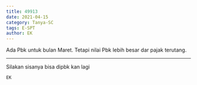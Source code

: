 ```yaml
---
title: 49913
date: 2021-04-15
category: Tanya-SC
tags: E-SPT
author: EK
---
```


Ada Pbk untuk bulan Maret. Tetapi nilai Pbk lebih besar dar pajak terutang.

---

Silakan sisanya bisa dipbk kan lagi

`EK`
